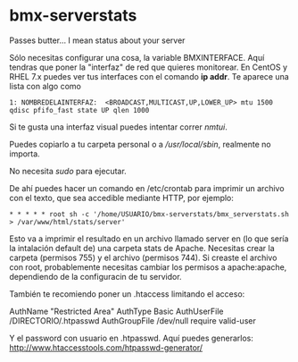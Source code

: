 # bmx-serverstats
Passes butter… I mean status about your server

Sólo necesitas configurar una cosa, la variable BMXINTERFACE. Aquí tendras que poner la "interfaz" de red que quieres monitorear. En CentOS y RHEL 7.x puedes ver tus interfaces con el comando **ip addr**. Te aparece una lista con algo como 
```
1: NOMBREDELAINTERFAZ:  <BROADCAST,MULTICAST,UP,LOWER_UP> mtu 1500 qdisc pfifo_fast state UP qlen 1000
```
 Si te gusta una interfaz visual puedes intentar correr *nmtui*.

Puedes copiarlo a tu carpeta personal o a */usr/local/sbin*, realmente no importa.

No necesita *sudo* para ejecutar.

De ahí puedes hacer un comando en /etc/crontab para imprimir un archivo con el texto, que sea accedible mediante HTTP, por ejemplo:

```
* * * * * root sh -c '/home/USUARIO/bmx-serverstats/bmx_serverstats.sh > /var/www/html/stats/server'
```

Esto va a imprimir el resultado en un archivo llamado server en (lo que sería la intalación default de) una carpeta stats de Apache. Necesitas crear la carpeta (permisos 755) y el archivo (permisos 744). Si creaste el archivo con root, probablemente necesitas cambiar los permisos a apache:apache, dependiendo de la configuracin de tu servidor.

También te recomiendo poner un .htaccess limitando el acceso:

  AuthName "Restricted Area" 
  AuthType Basic 
  AuthUserFile /DIRECTORIO/.htpasswd 
  AuthGroupFile /dev/null 
  require valid-user
  
 Y el password con usuario en .htpasswd. Aquí puedes generarlos: http://www.htaccesstools.com/htpasswd-generator/
